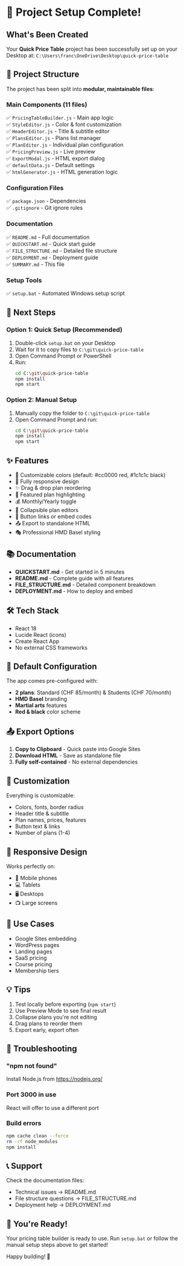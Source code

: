 # 🎉 Project Setup Complete!

## What's Been Created

Your **Quick Price Table** project has been successfully set up on your Desktop at:
`C:\Users\franc\OneDrive\Desktop\quick-price-table`

## 📁 Project Structure

The project has been split into **modular, maintainable files**:

### Main Components (11 files)
✅ `PricingTableBuilder.js` - Main app logic  
✅ `StyleEditor.js` - Color & font customization  
✅ `HeaderEditor.js` - Title & subtitle editor  
✅ `PlansEditor.js` - Plans list manager  
✅ `PlanEditor.js` - Individual plan configuration  
✅ `PricingPreview.js` - Live preview  
✅ `ExportModal.js` - HTML export dialog  
✅ `defaultData.js` - Default settings  
✅ `htmlGenerator.js` - HTML generation logic  

### Configuration Files
✅ `package.json` - Dependencies  
✅ `.gitignore` - Git ignore rules  

### Documentation
✅ `README.md` - Full documentation  
✅ `QUICKSTART.md` - Quick start guide  
✅ `FILE_STRUCTURE.md` - Detailed file structure  
✅ `DEPLOYMENT.md` - Deployment guide  
✅ `SUMMARY.md` - This file  

### Setup Tools
✅ `setup.bat` - Automated Windows setup script  

## 🚀 Next Steps

### Option 1: Quick Setup (Recommended)
1. Double-click `setup.bat` on your Desktop
2. Wait for it to copy files to `C:\git\quick-price-table`
3. Open Command Prompt or PowerShell
4. Run:
   ```bash
   cd C:\git\quick-price-table
   npm install
   npm start
   ```

### Option 2: Manual Setup
1. Manually copy the folder to `C:\git\quick-price-table`
2. Open Command Prompt and run:
   ```bash
   cd C:\git\quick-price-table
   npm install
   npm start
   ```

## ✨ Features

- 🎨 Customizable colors (default: #cc0000 red, #1c1c1c black)
- 📱 Fully responsive design
- ✨ Drag & drop plan reordering
- 🎯 Featured plan highlighting
- 💰 Monthly/Yearly toggle
- 📝 Collapsible plan editors
- 🔗 Button links or embed codes
- 📤 Export to standalone HTML
- 🎭 Professional HMD Basel styling

## 📚 Documentation

- **QUICKSTART.md** - Get started in 5 minutes
- **README.md** - Complete guide with all features
- **FILE_STRUCTURE.md** - Detailed component breakdown
- **DEPLOYMENT.md** - How to deploy and embed

## 🛠️ Tech Stack

- React 18
- Lucide React (icons)
- Create React App
- No external CSS frameworks

## 🎨 Default Configuration

The app comes pre-configured with:
- **2 plans**: Standard (CHF 85/month) & Students (CHF 70/month)
- **HMD Basel** branding
- **Martial arts** features
- **Red & black** color scheme

## 📤 Export Options

1. **Copy to Clipboard** - Quick paste into Google Sites
2. **Download HTML** - Save as standalone file
3. **Fully self-contained** - No external dependencies

## 🔧 Customization

Everything is customizable:
- Colors, fonts, border radius
- Header title & subtitle
- Plan names, prices, features
- Button text & links
- Number of plans (1-4)

## 📱 Responsive Design

Works perfectly on:
- 📱 Mobile phones
- 💻 Tablets
- 🖥️ Desktops
- 📺 Large screens

## 🎯 Use Cases

- Google Sites embedding
- WordPress pages
- Landing pages
- SaaS pricing
- Course pricing
- Membership tiers

## 💡 Tips

1. Test locally before exporting (`npm start`)
2. Use Preview Mode to see final result
3. Collapse plans you're not editing
4. Drag plans to reorder them
5. Export early, export often

## 🐛 Troubleshooting

### "npm not found"
Install Node.js from https://nodejs.org/

### Port 3000 in use
React will offer to use a different port

### Build errors
```bash
npm cache clean --force
rm -rf node_modules
npm install
```

## 📞 Support

Check the documentation files:
- Technical issues → README.md
- File structure questions → FILE_STRUCTURE.md
- Deployment help → DEPLOYMENT.md

## 🎉 You're Ready!

Your pricing table builder is ready to use. Run `setup.bat` or follow the manual setup steps above to get started!

Happy building! 🚀
